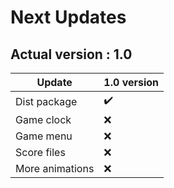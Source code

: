 # Next Updates
## Actual version : 1.0

 Update               | 1.0 version
----------------------|------------
 Dist package         | :heavy_check_mark:
 Game clock           | :x:
 Game menu            | :x:
 Score files          | :x:
 More animations      | :x:

